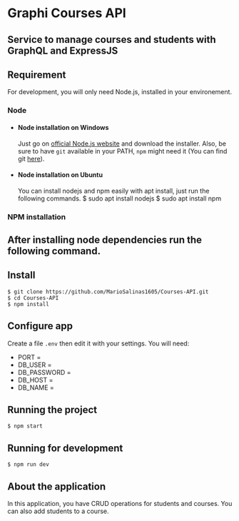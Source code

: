 # Graphi Courses API
Service to manage courses and students with GraphQL and ExpressJS
---
## Requirement
For development, you will only need Node.js, installed in your environement.
### Node
- #### Node installation on Windows
  Just go on [official Node.js website](https://nodejs.org/) and download the installer.
Also, be sure to have `git` available in your PATH, `npm` might need it (You can find git [here](https://git-scm.com/)).
- #### Node installation on Ubuntu
  You can install nodejs and npm easily with apt install, just run the following commands.
      $ sudo apt install nodejs
      $ sudo apt install npm
### NPM installation
  After installing node dependencies run the following command.
---
## Install
    $ git clone https://github.com/MarioSalinas1605/Courses-API.git
    $ cd Courses-API
    $ npm install
## Configure app
Create a file `.env` then edit it with your settings. You will need:
- PORT = 
- DB_USER =
- DB_PASSWORD =
- DB_HOST =
- DB_NAME =

## Running the project
    $ npm start
## Running for development
    $ npm run dev

## About the application
In this application, you have CRUD operations for students and courses. You can also add students to a course.
